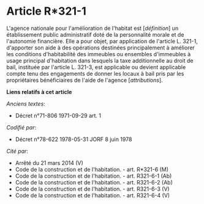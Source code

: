 # Article R*321-1

L'agence nationale pour l'amélioration de l'habitat est [*définition*] un établissement public administratif doté de la
personnalité morale et de l'autonomie financière. Elle a pour objet, par application de l'article L. 321-1, d'apporter son
aide à des opérations destinées principalement à améliorer les conditions d'habitabilité des immeubles ou ensembles
d'immeubles à usage principal d'habitation dans lesquels la taxe additionnelle au droit de bail, instituée par l'article L.
321-3, est applicable ou devient applicable compte tenu des engagements de donner les locaux à bail pris par les
propriétaires bénéficiaires de l'aide de l'agence [*attributions*].

**Liens relatifs à cet article**

_Anciens textes_:

  - Décret n°71-806 1971-09-29 art. 1

_Codifié par_:

  - Décret n°78-622 1978-05-31 JORF 8 juin 1978

_Cité par_:

  - Arrêté du 21 mars 2014 (V)
  - Code de la construction et de l'habitation. - art. R*321-6 (M)
  - Code de la construction et de l'habitation. - art. R321-6-1 (Ab)
  - Code de la construction et de l'habitation. - art. R321-6-2 (Ab)
  - Code de la construction et de l'habitation. - art. R321-6-3 (V)
  - Code de la construction et de l'habitation. - art. R321-6-4 (V)
